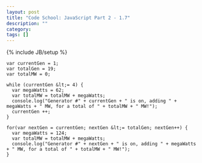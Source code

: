 ```yaml
---
layout: post
title: "Code School: JavaScript Part 2 - 1.7"
description: ""
category: 
tags: []
---
```

{% include JB/setup %}

    var currentGen = 1;
    var totalGen = 19;
    var totalMW = 0;

    while (currentGen &lt;= 4) {
      var megaWatts = 62;
      var totalMW = totalMW + megaWatts;
      console.log("Generator #" + currentGen + " is on, adding " + megaWatts + " MW, for a total of " + totalMW + " MW!");
      currentGen ++;
    }
    
    for(var nextGen = currentGen; nextGen &lt;= totalGen; nextGen++) {
      var megaWatts = 124;
      var totalMW = totalMW + megaWatts;
      console.log("Generator #" + nextGen + " is on, adding " + megaWatts + " MW, for a total of " + totalMW + " MW!");
    }